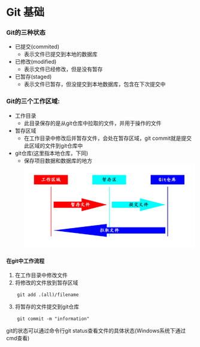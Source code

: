 # Git 基础
### Git的三种状态
* 已提交(commited)
	* 表示文件已提交到本地的数据库
* 已修改(modified)
	* 表示文件已经修改，但是没有暂存
* 已暂存(staged)
	* 表示文件已暂存，但没提交到本地数据库，包含在下次提交中
### Git的三个工作区域: 
* 工作目录
	* 此目录保存的是从git仓库中拉取的文件，并用于操作的文件
* 暂存区域
	* 在工作目录中修改后并暂存文件，会处在暂存区域，git commit就是提交此区域的文件到git仓库中
* git仓库(这里指本地仓库，下同)
	* 保存项目数据和数据库的地方
![area](area.jpg)
#### 在git中工作流程
1. 在工作目录中修改文件
2. 将修改的文件放到暂存区域
```
	git add .(all)/filename
```
3. 将暂存的文件提交到git仓库
```
	git commit -m "information"
```
git的状态可以通过命令行git status查看文件的具体状态(Windows系统下通过cmd查看)	
